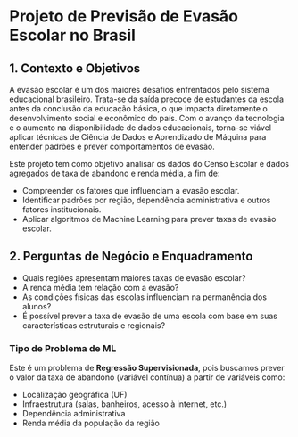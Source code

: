 # Projeto de Previsão de Evasão Escolar no Brasil

## 1. Contexto e Objetivos

A evasão escolar é um dos maiores desafios enfrentados pelo sistema educacional brasileiro. Trata-se da saída precoce de estudantes da escola antes da conclusão da educação básica, o que impacta diretamente o desenvolvimento social e econômico do país. Com o avanço da tecnologia e o aumento na disponibilidade de dados educacionais, torna-se viável aplicar técnicas de Ciência de Dados e Aprendizado de Máquina para entender padrões e prever comportamentos de evasão.

Este projeto tem como objetivo analisar os dados do Censo Escolar e dados agregados de taxa de abandono e renda média, a fim de:

- Compreender os fatores que influenciam a evasão escolar.
- Identificar padrões por região, dependência administrativa e outros fatores institucionais.
- Aplicar algoritmos de Machine Learning para prever taxas de evasão escolar.

## 2. Perguntas de Negócio e Enquadramento

- Quais regiões apresentam maiores taxas de evasão escolar?
- A renda média tem relação com a evasão?
- As condições físicas das escolas influenciam na permanência dos alunos?
- É possível prever a taxa de evasão de uma escola com base em suas características estruturais e regionais?

### Tipo de Problema de ML

Este é um problema de **Regressão Supervisionada**, pois buscamos prever o valor da taxa de abandono (variável contínua) a partir de variáveis como:
- Localização geográfica (UF)
- Infraestrutura (salas, banheiros, acesso à internet, etc.)
- Dependência administrativa
- Renda média da população da região

